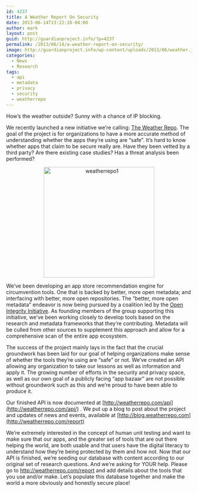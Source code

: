 ```yaml
---
id: 4237
title: A Weather Report On Security
date: 2013-06-14T13:22:28-04:00
author: mark
layout: post
guid: http://guardianproject.info/?p=4237
permalink: /2013/06/14/a-weather-report-on-security/
image: http://guardianproject.info/wp-content/uploads/2013/06/weather.jpg
categories:
  - News
  - Research
tags:
  - api
  - metadata
  - privacy
  - security
  - weatherrepo
---
```

How’s the weather outside? Sunny with a chance of IP blocking.

We recently launched a new initiative we’re calling: [The Weather Repo](https://guardianproject.info/code/weatherrepo/ "The Weather Repo"). The goal of the project is for organizations to have a more accurate method of understanding whether the apps they’re using are “safe”. It’s hard to know whether apps that claim to be secure really are. Have they been vetted by a third party? Are there existing case studies? Has a threat analysis been performed?

<p style="text-align: center;">
  <a href="http://weatherrepo.com" target="_blank"><img class="aligncenter size-medium wp-image-4240" alt="weatherrepo1" src="https://guardianproject.info/wp-content/uploads/2013/06/weatherrepo1-300x300.png" width="300" height="300" srcset="https://guardianproject.info/wp-content/uploads/2013/06/weatherrepo1-300x300.png 300w, https://guardianproject.info/wp-content/uploads/2013/06/weatherrepo1-150x150.png 150w, https://guardianproject.info/wp-content/uploads/2013/06/weatherrepo1.png 512w" sizes="(max-width: 300px) 100vw, 300px" /></a>
</p>

We’ve been developing an app store recommendation engine for circumvention tools. One that is backed by better, more open metadata; and interfacing with better, more open repositories. The “better, more open metadata” endeavor is now being pursued by a coalition led by the <a title="open integrity initiative" href="https://openintegrity.org/" target="_blank">Open Integrity Initiative</a>. As founding members of the group supporting this initiative, we’ve been working closely to develop tools based on the research and metadata frameworks that they’re contributing. Metadata will be culled from other sources to supplement this approach and allow for a comprehensive scan of the entire app ecosystem.

The success of the project mainly lays in the fact that the crucial groundwork has been laid for our goal of helping organizations make sense of whether the tools they’re using are “safe” or not. We’ve created an API allowing any organization to take our lessons as well as information and apply it. The growing number of efforts in the security and privacy space, as well as our own goal of a publicly facing “app bazaar” are not possible without groundwork such as this and we’re proud to have been able to produce it.

Our finished API is now documented at [http://weatherrepo.com/api](http://weatherrepo.com/api/) . We put up a blog to post about the project and updates of news and events, available at [http://blog.weatherrepo.com](http://weatherrepo.com/report)

We’re extremely interested in the concept of human unit testing and want to make sure that our apps, and the greater set of tools that are out there helping the world, are both usable and that users have the digital literacy to understand how they’re being protected by them and how not. Now that our API is finished, we’re seeding our database with content according to our original set of research questions. And we’re asking for YOUR help. Please go to <http://weatherrepo.com/report> and add details about the tools that you use and/or make. Let’s populate this database together and make the world a more obviously and honestly secure place!